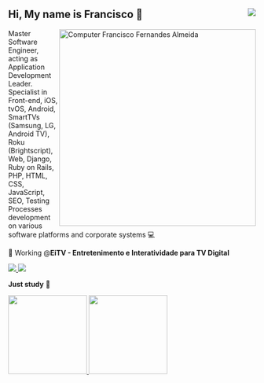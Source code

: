 ## Hi, My name is Francisco 👋 <img src="https://komarev.com/ghpvc/?username=frankffernandes&color=blueviolet&label=Profile+views&style=flat-square" align="right"/>
<img src="https://raw.githubusercontent.com/MicaelliMedeiros/micaellimedeiros/master/image/computer-illustration.png" min-width="400px" max-width="400px" width="400px" align="right" alt="Computer Francisco Fernandes Almeida">

<p>Master Software Engineer, acting as Application Development Leader.
Specialist in Front-end, iOS, tvOS, Android, SmartTVs (Samsung, LG, Android TV), Roku (Brightscript), Web, Django, Ruby on Rails, PHP, HTML, CSS, JavaScript, SEO, Testing Processes development on various software platforms and corporate systems  💻 </p>


 🚀 Working @**EiTV - Entretenimento e Interatividade para TV Digital** 
  
 <p align="left">
  <a href="https://www.linkedin.com/in/frankfernandes/?locale=en_US" target="_blank" alt="LinkedIn">
    <img src="https://img.shields.io/badge/LinkedIn-1C1C1C?style=for-the-badge&logo=linkedin&logoColor=8A2BE2"/>
  </a>
 <a href="mailto:frankffernandes@gmail.com" target="_blank" alt="E-mail">
    <img src="https://img.shields.io/badge/Email-1C1C1C?style=for-the-badge&logo=gmail&logoColor=8A2BE2"/>
  </a>
 
</p>  
 
 **Just study** 💭 
 
 <div style="display: "flex" ">
  <a href="https://github.com/frankffernandes">
  <img height="160em" src="https://github-readme-stats.vercel.app/api?username=frankffernandes&show_icons=true&theme=jolly"/>
  <img height="160em" src="https://github-readme-stats.vercel.app/api/top-langs/?username=frankffernandes&layout=compact&langs_count=7&theme=jolly"/>
</div>
